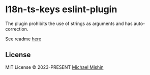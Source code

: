 # I18n-ts-keys eslint-plugin

The plugin prohibits the use of strings as arguments and has auto-correction.

See readme [here](https://github.com/platinum355/i18n-ts-keys/blob/master/README.md)

## License

MIT License © 2023-PRESENT [Michael Mishin](https://github.com/platinum355)